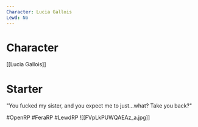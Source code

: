 ```yaml
---
Character: Lucia Gallois
Lewd: No
---
```

# Character
[[Lucia Gallois]]

# Starter
"You fucked my sister, and you expect me to just...what? Take you back?"

#OpenRP #FeraRP #LewdRP 
![[FVpLkPUWQAEAz_a.jpg]]